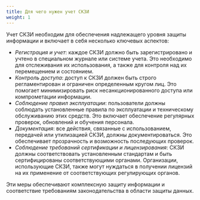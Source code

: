 ```yaml
---
title: Для чего нужен учет СКЗИ
weight: 1
---
```


Учет СКЗИ необходим для обеспечения надлежащего уровня защиты информации и включает в себя несколько ключевых аспектов:

*   _Регистрация и учет_: каждое СКЗИ должно быть зарегистрировано и учтено в специальном журнале или системе учета. Это необходимо для отслеживания их использования, а также для контроля над их перемещением и состоянием.
*   _Контроль доступа_: доступ к СКЗИ должен быть строго регламентирован и ограничен определенным кругом лиц. Это помогает минимизировать риск несанкционированного доступа или компрометации информации.
*   _Соблюдение правил эксплуатации_: пользователи должны соблюдать установленные правила по эксплуатации и техническому обслуживанию этих средств. Это включает обеспечение регулярных проверок, обновлений и обучения персонала.
*   _Документация_: все действия, связанные с использованием, передачей или утилизацией СКЗИ, должны документироваться. Это обеспечивает прозрачность и возможность последующих проверок.
*   _Соблюдение требований сертификации и лицензирования_: СКЗИ должны соответствовать установленным стандартам и быть сертифицированы соответствующими органами. Организации, использующие СКЗИ, также могут нуждаться в получении лицензий на их применение от соответствующих регулирующих органов.

Эти меры обеспечивают комплексную защиту информации и соответствие требованиям законодательства в области защиты данных.